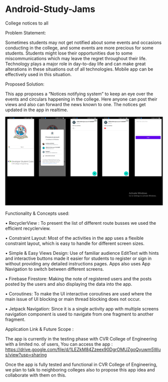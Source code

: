 # Android-Study-Jams

College notices to all

Problem Statement:

Sometimes students may not get notified about some events and occasions conducting in the college, and some events are more precious for some students.
Students might lose their opportunities due to some miscommunications which may leave the regret throughout their life.
Technology plays a major role in day-to-day life and can make great alterations in these situations out of all technologies. Mobile app can be effectively used in this situation.

Proposed Solution:

This app proposes a “Notices notifying system” to keep an eye over the events and circulars happening in the college. Here anyone can post their views and also can forward the news known to one. The notices get updated in the app in realtime.

![](Screenshots/allScreenShots.png)

Functionality & Concepts used:

•	RecyclerView : To present the list of different route busses we used the efficient recyclerview.

•	Constraint Layout: Most of the activities in the app uses a flexible constraint layout, which is easy to handle for different screen sizes.

•	Simple & Easy Views Design: Use of familiar audience EditText with hints and interactive buttons made it easier for students to register or sign in without providing any detailed instructions pages. Apps also uses App Navigation to switch between different screens.

•	Firebase Firestore: Making the note of registered users and the posts posted by the users and also displaying the data into the app.

•	Coroutines: To make the UI interactive coroutines are used where the main issue of UI blocking or main thread blocking does not occur.

•	Jetpack Navigation: Since it is a single activity app with multiple screens navigation component is used to navigate from one fragment to another fragment.


Application Link & Future Scope :

The app is currently in the testing phase with CVR College of Engineering with a limited no. of users, You can access the app : https://drive.google.com/file/d/1LEZkM84Zzeex90DgrOMUZgoQyuwm5Wus/view?usp=sharing

Once the app is fully tested and functional in CVR College of Engineering, we plan to talk to neighboring colleges also to propose this app idea and collaborate with them on this.
